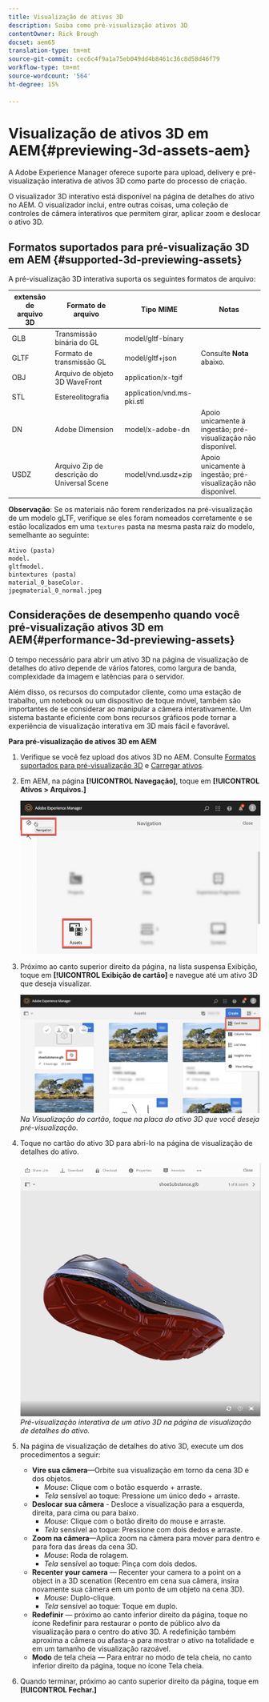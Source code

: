 ```yaml
---
title: Visualização de ativos 3D
description: Saiba como pré-visualização ativos 3D
contentOwner: Rick Brough
docset: aem65
translation-type: tm+mt
source-git-commit: cec6c4f9a1a75eb049dd4b8461c36c8d58d46f79
workflow-type: tm+mt
source-wordcount: '564'
ht-degree: 15%

---
```



# Visualização de ativos 3D em AEM{#previewing-3d-assets-aem}

A Adobe Experience Manager oferece suporte para upload, delivery e pré-visualização interativa de ativos 3D como parte do processo de criação.

 O visualizador 3D interativo está disponível na página de detalhes do ativo no AEM. O visualizador inclui, entre outras coisas, uma coleção de controles de câmera interativos que permitem girar, aplicar zoom e deslocar o ativo 3D.

<!-- See also [Working with 3D assets in Dynamic Media](/help/assets/assets-3d.md). -->

## Formatos suportados para pré-visualização 3D em AEM {#supported-3d-previewing-assets}

A pré-visualização 3D interativa suporta os seguintes formatos de arquivo:

| extensão de arquivo 3D | Formato de arquivo | Tipo MIME | Notas |
|---|---|---|---|
| GLB | Transmissão binária do GL | model/gltf-binary |  |
| GLTF | Formato de transmissão GL | model/gltf+json | Consulte **Nota** abaixo. |
| OBJ | Arquivo de objeto 3D WaveFront | application/x-tgif |  |
| STL | Estereolitografia | application/vnd.ms-pki.stl |  |
| DN | Adobe Dimension | model/x-adobe-dn | Apoio unicamente à ingestão; pré-visualização não disponível. |
| USDZ | Arquivo Zip de descrição do Universal Scene | model/vnd.usdz+zip | Apoio unicamente à ingestão; pré-visualização não disponível. |

**Observação**: Se os materiais não forem renderizados na pré-visualização de um modelo gLTF, verifique se eles foram nomeados corretamente e se estão localizados em uma  `textures` pasta na mesma pasta raiz do modelo, semelhante ao seguinte:

    Ativo (pasta)
    model.
    gltfmodel.
    bintextures (pasta)
    material_0_baseColor.
    jpegmaterial_0_normal.jpeg

## Considerações de desempenho quando você pré-visualização ativos 3D em AEM{#performance-3d-previewing-assets}

O tempo necessário para abrir um ativo 3D na página de visualização de detalhes do ativo depende de vários fatores, como largura de banda, complexidade da imagem e latências para o servidor.

Além disso, os recursos do computador cliente, como uma estação de trabalho, um notebook ou um dispositivo de toque móvel, também são importantes de se considerar ao manipular a câmera interativamente. Um sistema bastante eficiente com bons recursos gráficos pode tornar a experiência de visualização interativa em 3D mais fácil e favorável.

**Para pré-visualização de ativos 3D em AEM**

1. Verifique se você fez upload dos ativos 3D no AEM.
Consulte [Formatos suportados para pré-visualização 3D](#supported-3d-previewing-assets) e [Carregar ativos](/help/assets/manage-assets.md#uploading-assets).
1. Em AEM, na página **[!UICONTROL Navegação]**, toque em **[!UICONTROL Ativos > Arquivos.]**

   ![Página de navegação](/help/assets/assets-dm/navigation-assets.png)

1. Próximo ao canto superior direito da página, na lista suspensa Exibição, toque em **[!UICONTROL Exibição de cartão]** e navegue até um ativo 3D que deseja visualizar.

   ![Seleção de cartão 3D](/help/assets/assets-dm/3d-card-select.png)
   _Na Visualização do cartão, toque na placa do ativo 3D que você deseja pré-visualização._

1. Toque no cartão do ativo 3D para abri-lo na página de visualização de detalhes do ativo.

   ![Pré-visualização 3D interativa](/help/assets/assets-dm/3d-preview.png)
   _Pré-visualização interativa de um ativo 3D na página de visualização de detalhes do ativo._
1. Na página de visualização de detalhes do ativo 3D, execute um dos procedimentos a seguir:
   * **Vire sua câmera**—Orbite sua visualização em torno da cena 3D e dos objetos.
      * _Mouse_: Clique com o botão esquerdo + arraste.
      * _Tela_ sensível ao toque: Pressione um único dedo + arraste.
   * **Deslocar sua câmera** - Desloce a visualização para a esquerda, direita, para cima ou para baixo.
      * _Mouse_: Clique com o botão direito do mouse e arraste.
      * _Tela_ sensível ao toque: Pressione com dois dedos e arraste.
   * **Zoom na câmera**—Aplica zoom na câmera para mover para dentro e para fora das áreas da cena 3D.
      * _Mouse_: Roda de rolagem.
      * _Tela_ sensível ao toque: Pinça com dois dedos.
   * **Recenter your camera** — Recenter your camera to a point on a object in a 3D scenation (Recentro em cena sua câmera, insira novamente sua câmera em um ponto de um objeto na cena 3D).
      * _Mouse_: Duplo-clique.
      * _Tela_ sensível ao toque: Toque em duplo.
   * **Redefinir** — próximo ao canto inferior direito da página, toque no ícone Redefinir para restaurar o ponto de público alvo da visualização para o centro do ativo 3D. A redefinição também aproxima a câmera ou afasta-a para mostrar o ativo na totalidade e em um tamanho de visualização razoável.
   * **Modo** de tela cheia — Para entrar no modo de tela cheia, no canto inferior direito da página, toque no ícone Tela cheia.

1. Quando terminar, próximo ao canto superior direito da página, toque em **[!UICONTROL Fechar.]**
